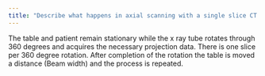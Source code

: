 ```yaml
---
title: "Describe what happens in axial scanning with a single slice CT Scanner"
---
```

The table and patient remain stationary while the x ray tube rotates through 360 degrees and acquires the necessary projection data. There is one slice per 360 degree rotation. After completion of the rotation the table is moved a distance (Beam width) and the process is repeated.

